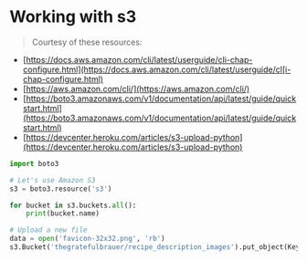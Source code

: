 # Working with s3

> Courtesy of these resources:  
* [https://docs.aws.amazon.com/cli/latest/userguide/cli-chap-configure.html](https://docs.aws.amazon.com/cli/latest/userguide/cl[i-chap-configure.html)  
* [https://aws.amazon.com/cli/](https://aws.amazon.com/cli/)  
* [https://boto3.amazonaws.com/v1/documentation/api/latest/guide/quickstart.html](https://boto3.amazonaws.com/v1/documentation/api/latest/guide/quickstart.html)  
* [https://devcenter.heroku.com/articles/s3-upload-python](https://devcenter.heroku.com/articles/s3-upload-python)  


```python
import boto3

# Let's use Amazon S3
s3 = boto3.resource('s3')

for bucket in s3.buckets.all():
    print(bucket.name)

# Upload a new file
data = open('favicon-32x32.png', 'rb')
s3.Bucket('thegratefulbrauer/recipe_description_images').put_object(Key='favicon-32x32.png', Body=data)
```
